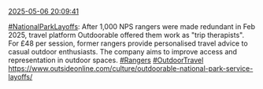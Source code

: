 [2025-05-06 20:09:41](https://mstdn.social/@hill_wanderer/114462699107167605)

<a href="https://mstdn.social/tags/NationalParkLayoffs" class="mention hashtag" rel="tag">#NationalParkLayoffs</a>: After 1,000 NPS rangers were made redundant in Feb 2025, travel platform Outdoorable offered them work as &quot;trip therapists&quot;. For £48 per session, former rangers provide personalised travel advice to casual outdoor enthusiasts. The company aims to improve access and representation in outdoor spaces. <a href="https://mstdn.social/tags/Rangers" class="mention hashtag" rel="tag">#Rangers</a> <a href="https://mstdn.social/tags/OutdoorTravel" class="mention hashtag" rel="tag">#OutdoorTravel</a> <a href="https://www.outsideonline.com/culture/outdoorable-national-park-service-layoffs/" target="_blank" rel="nofollow noopener noreferrer" translate="no">https://www.outsideonline.com/culture/outdoorable-national-park-service-layoffs/</a>